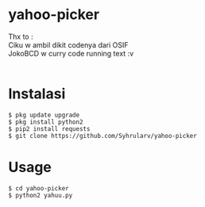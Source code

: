 # yahoo-picker
Thx to : <br>
Ciku w ambil dikit codenya dari OSIF<br>
JokoBCD w curry code running text :v<br>
<br>
# Instalasi
```
$ pkg update upgrade
$ pkg install python2
$ pip2 install requests
$ git clone https://github.com/Syhrularv/yahoo-picker
```
# Usage
```
$ cd yahoo-picker
$ python2 yahuu.py
```
